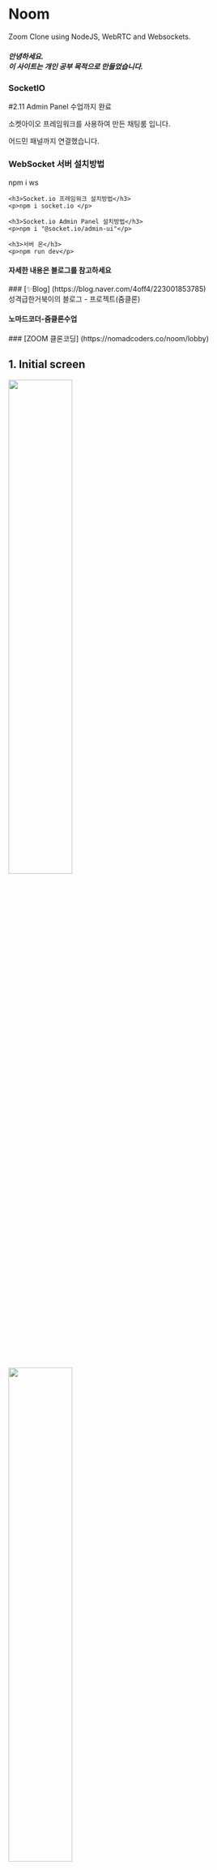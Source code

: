 # Noom 
Zoom Clone using NodeJS, WebRTC and Websockets. <br/>
<h5>안녕하세요.<br>이 사이트는 개인 공부 목적으로 만들었습니다.</h5> 
    
<div>
    <h3>SocketIO</h3>
    <p>#2.11 Admin Panel 수업까지 완료</p>
    <p>소켓아이오 프레임워크를 사용하여 만든 채팅룸 입니다.</p>
    <p>어드민 패널까지 연결했습니다.</p>
</div>

<div>
    <h3>WebSocket 서버 설치방법</h3>
    <p> npm i ws</p>
    
    <h3>Socket.io 프레임워크 설치방법</h3>
    <p>npm i socket.io </p>
    
    <h3>Socket.io Admin Panel 설치방법</h3>
    <p>npm i "@socket.io/admin-ui"</p>
    
    <h3>서버 온</h3>
    <p>npm run dev</p>
</div>

<h4>자세한 내용은 블로그를 참고하세요 </h4>
### [✨Blog] (https://blog.naver.com/4off4/223001853785) <br/>
성격급한거북이의 블로그 - 프로젝트(줌클론) <br/>

<h4>노마드코더-줌클론수업</h4>
### [ZOOM 클론코딩] (https://nomadcoders.co/noom/lobby) <br/>


## 1. Initial screen <br/>
<img width="50%" src="https://user-images.githubusercontent.com/76087709/217193354-98532063-3d93-4fc7-a7a1-65d423ac1f1a.PNG"/>
<img width="50%" src="https://user-images.githubusercontent.com/76087709/217193970-1545fc64-2f00-4d6b-881b-34f82253b047.PNG"/>

